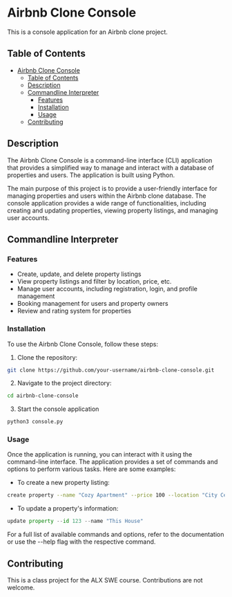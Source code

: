# Airbnb Clone Console

This is a console application for an Airbnb clone project.

## Table of Contents

- [Airbnb Clone Console](#airbnb-clone-console)
  - [Table of Contents](#table-of-contents)
  - [Description](#description)
  - [Commandline Interpreter](#commandline-interpreter)
    - [Features](#features)
    - [Installation](#installation)
    - [Usage](#usage)
  - [Contributing](#contributing)

## Description

The Airbnb Clone Console is a command-line interface (CLI) application that provides a simplified way to manage and interact with a database of properties and users. The application is built using Python.

The main purpose of this project is to provide a user-friendly interface for managing properties and users within the Airbnb clone database.
The console application provides a wide range of functionalities, including creating and updating properties, viewing property listings, and managing user accounts.

## Commandline Interpreter

### Features

- Create, update, and delete property listings
- View property listings and filter by location, price, etc.
- Manage user accounts, including registration, login, and profile management
- Booking management for users and property owners
- Review and rating system for properties

### Installation

To use the Airbnb Clone Console, follow these steps:

1. Clone the repository:

```bash
git clone https://github.com/your-username/airbnb-clone-console.git
```

2. Navigate to the project directory:

```bash
cd airbnb-clone-console
```

3. Start the console application

```bash
python3 console.py
```

### Usage

Once the application is running, you can interact with it using the command-line interface. The application provides a set of commands and options to perform various tasks. Here are some examples:

- To create a new property listing:

```bash
create property --name "Cozy Apartment" --price 100 --location "City Center"
```

- To update a property's information:

```python
update property --id 123 --name "This House"
```

For a full list of available commands and options, refer to the documentation or use the --help flag with the respective command.

## Contributing

This is a class project for the ALX SWE course. Contributions are not welcome.
